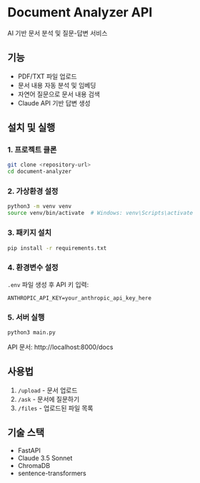 # Document Analyzer API

AI 기반 문서 분석 및 질문-답변 서비스

## 기능
- PDF/TXT 파일 업로드
- 문서 내용 자동 분석 및 임베딩
- 자연어 질문으로 문서 내용 검색
- Claude API 기반 답변 생성

## 설치 및 실행

### 1. 프로젝트 클론
```bash
git clone <repository-url>
cd document-analyzer
```

### 2. 가상환경 설정
```bash
python3 -m venv venv
source venv/bin/activate  # Windows: venv\Scripts\activate
```

### 3. 패키지 설치
```bash
pip install -r requirements.txt
```

### 4. 환경변수 설정
`.env` 파일 생성 후 API 키 입력:
```
ANTHROPIC_API_KEY=your_anthropic_api_key_here
```

### 5. 서버 실행
```bash
python3 main.py
```

API 문서: http://localhost:8000/docs

## 사용법

1. `/upload` - 문서 업로드
2. `/ask` - 문서에 질문하기
3. `/files` - 업로드된 파일 목록

## 기술 스택
- FastAPI
- Claude 3.5 Sonnet
- ChromaDB
- sentence-transformers
